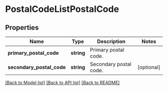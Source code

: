 # PostalCodeListPostalCode

## Properties
Name | Type | Description | Notes
------------ | ------------- | ------------- | -------------
**primary_postal_code** | **string** | Primary postal code. | 
**secondary_postal_code** | **string** | Secondary postal code. | [optional] 

[[Back to Model list]](../../README.md#documentation-for-models) [[Back to API list]](../../README.md#documentation-for-api-endpoints) [[Back to README]](../../README.md)

